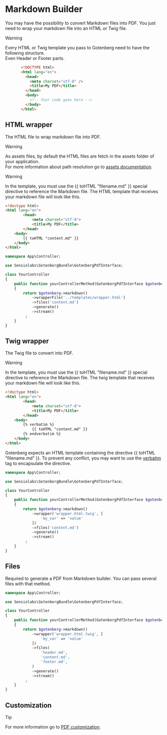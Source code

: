 # Markdown Builder

You may have the possibility to convert Markdown files into PDF.
You just need to wrap your markdown file into an HTML or Twig file.

> [!WARNING]  
> Every HTML or Twig template you pass to Gotenberg need to have the following structure.  
> Even Header or Footer parts.
> ```html
>        <!DOCTYPE html>
>        <html lang="en">
>          <head>
>            <meta charset="utf-8" />
>            <title>My PDF</title>
>          </head>
>          <body>
>            <!-- Your code goes here -->
>          </body>
>        </html>
> ```

## HTML wrapper

The HTML file to wrap markdown file into PDF.

> [!WARNING]  
> As assets files, by default the HTML files are fetch in the assets folder of
> your application.  
> For more information about path resolution go to [assets documentation](../assets.md).


> [!WARNING]
> In the template, you must use the {{ toHTML "filename.md" }} special directive to reference the Markdown file.
> The HTML template that receives your markdown file will look like this.

```html
<!doctype html>
<html lang="en">
        <head>
            <meta charset="utf-8">
            <title>My PDF</title>
        </head>
    <body>
        {{ toHTML "content.md" }}
    </body>
</html>
```

```php
namespace App\Controller;

use Sensiolabs\GotenbergBundle\GotenbergPdfInterface;

class YourController
{
    public function yourControllerMethod(GotenbergPdfInterface $gotenberg): Response
    {
        return $gotenberg->markdown()
            ->wrapperFile('../templates/wrapper.html')
            ->files('content.md')
            ->generate()
            ->stream()
         ;
    }
}
```

## Twig wrapper

The Twig file to convert into PDF.

> [!WARNING]
> In the template, you must use the {{ toHTML "filename.md" }} special directive to reference the Markdown file. 
> The twig template that receives your markdown file will look like this.

```html
<!doctype html>
<html lang="en">
        <head>
            <meta charset="utf-8">
            <title>My PDF</title>
        </head>
    <body>
        {% verbatim %}
            {{ toHTML "content.md" }}
        {% endverbatim %}
    </body>
</html>
```
Gotenberg expects an HTML template containing the directive {{ toHTML "filename.md" }}. 
To prevent any conflict, you may want to use the [verbatim](https://twig.symfony.com/doc/3.x/tags/verbatim.html) tag to encapsulate the directive.

```php
namespace App\Controller;

use Sensiolabs\GotenbergBundle\GotenbergPdfInterface;

class YourController
{
    public function yourControllerMethod(GotenbergPdfInterface $gotenberg): Response
    {
        return $gotenberg->markdown()
            ->wrapper('wrapper.html.twig', [
                'my_var' => 'value'
            ])
            ->files('content.md')
            ->generate()
            ->stream()
         ;
    }
}
```

## Files

Required to generate a PDF from Markdown builder. You can pass several files with that method.

```php
namespace App\Controller;

use Sensiolabs\GotenbergBundle\GotenbergPdfInterface;

class YourController
{
    public function yourControllerMethod(GotenbergPdfInterface $gotenberg): Response
    {
        return $gotenberg->markdown()
            ->wrapper('wrapper.html.twig', [
                'my_var' => 'value'
            ])
            ->files(
                'header.md', 
                'content.md', 
                'footer.md',
            )
            ->generate()
            ->stream()
         ;
    }
}
```

## Customization

> [!TIP]
> For more information go to [PDF customization](customization.md).
